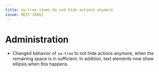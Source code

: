 ```yaml
---
title: sw-tree-items do not hide actions anymore
issue: NEXT-18861
---
```

# Administration
* Changed behavior of `sw-tree` to not hide actions anymore, when the remaining space is in sufficient. In addition, text elements now show ellipsis when this happens. 